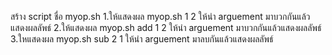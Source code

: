 สร้าง script ชื่อ myop.sh 
1.ให้แสดงผล myop.sh 1 2 ให้นำ arguement มาบวกกันแล้วแสดงผลลัพธ์ 
2.ให้แสดงผล myop.sh add 1 2 ให้นำ arguement มาบวกกันแล้วแสดงผลลัพธ์ 
3.ใหแสดงผล myop.sh sub 2 1 ให้นำ arguement มาลบกันแล้วแสดงผลลัพธ์

